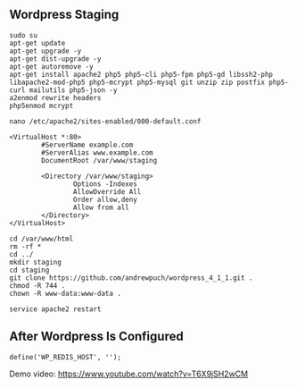 Wordpress Staging
-----------------
```
sudo su
apt-get update
apt-get upgrade -y
apt-get dist-upgrade -y
apt-get autoremove -y
apt-get install apache2 php5 php5-cli php5-fpm php5-gd libssh2-php libapache2-mod-php5 php5-mcrypt php5-mysql git unzip zip postfix php5-curl mailutils php5-json -y
a2enmod rewrite headers
php5enmod mcrypt

nano /etc/apache2/sites-enabled/000-default.conf

<VirtualHost *:80>
        #ServerName example.com
        #ServerAlias www.example.com
        DocumentRoot /var/www/staging

        <Directory /var/www/staging>
                Options -Indexes
                AllowOverride All
                Order allow,deny
                Allow from all
        </Directory>
</VirtualHost>

cd /var/www/html
rm -rf *
cd ../
mkdir staging
cd staging
git clone https://github.com/andrewpuch/wordpress_4_1_1.git .
chmod -R 744 .
chown -R www-data:www-data .

service apache2 restart
```
After Wordpress Is Configured
-----------------------------
```
define('WP_REDIS_HOST', '');
```
Demo video:
https://www.youtube.com/watch?v=T6X9jSH2wCM
